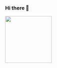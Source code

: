 ### Hi there 👋

<div>
  <img height="150em" src="https://github-readme-stats.vercel.app/api?username=muftiarfan&show_icons=true&theme=tokyonight&count_private=true">
</div>

<!--
**muftiarfan/muftiarfan** is a ✨ _special_ ✨ repository because its `README.md` (this file) appears on your GitHub profile.

Here are some ideas to get you started:

- 🔭 I’m currently working on ...
- 🌱 I’m currently learning ...
- 👯 I’m looking to collaborate on ...
- 🤔 I’m looking for help with ...
- 💬 Ask me about ...
- 📫 How to reach me: ...
- 😄 Pronouns: ...
- ⚡ Fun fact: ...
-->
